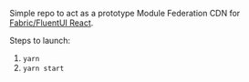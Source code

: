 Simple repo to act as a prototype Module Federation CDN for [Fabric/FluentUI React](https://github.com/microsoft/fluentui).

Steps to launch:
1. `yarn`
1. `yarn start`
